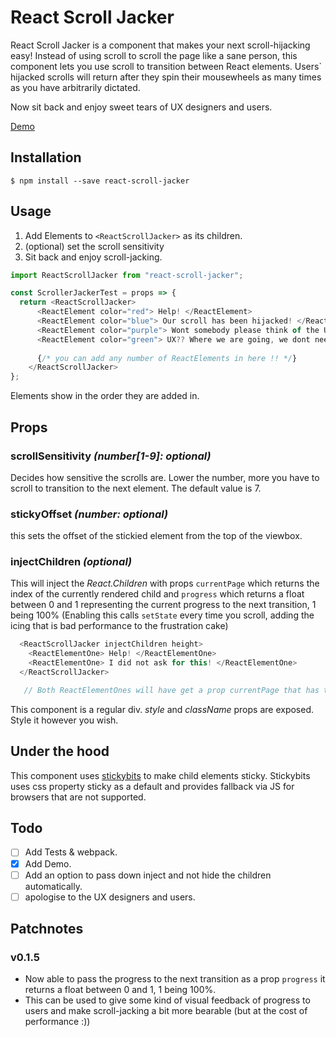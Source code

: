 # React Scroll Jacker 
React Scroll Jacker is a component that makes your next scroll-hijacking easy! Instead of using scroll to scroll the page like a sane person, this component lets you use scroll to transition between React elements. Users` hijacked scrolls will return after they spin their mousewheels as many times as you have arbitrarily dictated.
 
Now sit back and enjoy sweet tears of UX designers and users. 

[Demo](https://scroller-jacker-demo.herokuapp.com/)

## Installation

```
$ npm install --save react-scroll-jacker
```

## Usage

1. Add Elements to ```<ReactScrollJacker>``` as its children.
2. (optional) set the scroll sensitivity
3. Sit back and enjoy scroll-jacking.

```javascript
import ReactScrollJacker from "react-scroll-jacker";

const ScrollerJackerTest = props => {
  return <ReactScrollJacker> 
      <ReactElement color="red"> Help! </ReactElement> 
      <ReactElement color="blue"> Our scroll has been hijacked! </ReactElement> 
      <ReactElement color="purple"> Wont somebody please think of the UX ? </ReactElement>
      <ReactElement color="green"> UX?? Where we are going, we dont need UX. </ReactElement>
      
      {/* you can add any number of ReactElements in here !! */}
    </ReactScrollJacker>
};
```
Elements show in the order they are added in.

## Props

### scrollSensitivity _(number[1-9]: optional)_
Decides how sensitive the scrolls are. Lower the number, more you have to scroll to transition to the next element. The default value is 7.

### stickyOffset *(number: optional)*
this sets the offset of the stickied element from the top of the viewbox.

### injectChildren *(optional)*
This will inject the _React.Children_ with props ```currentPage``` which returns the index of the currently rendered child and ```progress``` which returns a float between 0 and 1 representing the current progress to the next transition, 1 being 100% (Enabling this calls ```setState``` every time you scroll, adding the icing that is bad performance to the frustration cake)

```javascript
  <ReactScrollJacker injectChildren height>
    <ReactElementOne> Help! </ReactElementOne>  
    <ReactElementOne> I did not ask for this! </ReactElementOne>
  </ReactScrollJacker>

   // Both ReactElementOnes will have get a prop currentPage that has the index of the current rendered child. 
```

This component is a regular div. _style_ and _className_ props are exposed. Style it however you wish.

## Under the hood
This component uses [stickybits](https://github.com/dollarshaveclub/stickybits) to make child elements sticky. Stickybits uses css property sticky as a default and provides fallback via JS for browsers that are not supported. 

## Todo
- [ ] Add Tests & webpack.
- [x] Add Demo.
- [ ] Add an option to pass down inject and not hide the children automatically.
- [ ] apologise to the UX designers and users.
## Patchnotes

### v0.1.5
 - Now able to pass the progress to the next transition as a prop ```progress``` it returns a float between 0 and 1, 1 being 100%.
  - This can be used to give some kind of visual feedback of progress to users and make scroll-jacking a bit more bearable (but at the cost of performance :))